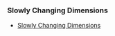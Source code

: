### Slowly Changing Dimensions

- [Slowly Changing Dimensions](https://www.sqlshack.com/implementing-slowly-changing-dimensions-scds-in-data-warehouses/)